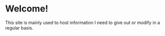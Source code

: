# Welcome!
This site is mainly used to host information I need to give out or modify in a regular basis.
